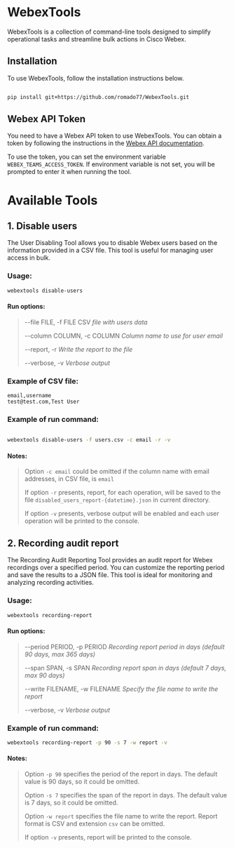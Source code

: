 # WebexTools

WebexTools is a collection of command-line tools designed to simplify operational tasks and streamline bulk actions in Cisco Webex.

## Installation

To use WebexTools, follow the installation instructions below.

```sh

pip install git+https://github.com/romado77/WebexTools.git

```

## Webex API Token

You need to have a Webex API token to use WebexTools. You can obtain a token by following the instructions in the [Webex API documentation](https://developer.webex.com/docs/api/getting-started).

To use the token, you can set the environment variable `WEBEX_TEAMS_ACCESS_TOKEN`. If environment variable is not set, you will be prompted to enter it when running the tool.

# Available Tools

## 1. Disable users

The User Disabling Tool allows you to disable Webex users based on the information provided in a CSV file.
This tool is useful for managing user access in bulk.

### Usage:

```sh
webextools disable-users
```

#### Run options:

> --file FILE, -f FILE CSV _file with users data_
>
> --column COLUMN, -c COLUMN _Column name to use for user email_
>
> --report, -r _Write the report to the file_
>
> --verbose, -v _Verbose output_

### Example of CSV file:

```csv
email,username
test@test.com,Test User
```

### Example of run command:

```sh

webextools disable-users -f users.csv -c email -r -v

```

#### Notes:

> Option `-c email` could be omitted if the column name with email addresses, in CSV file, is `email`
>
> If option `-r` presents, report, for each operation, will be saved to the file `disabled_users_report-{datetime}.json` in current directory.
>
> If option `-v` presents, verbose output will be enabled and each user operation will be printed to the console.

## 2. Recording audit report

The Recording Audit Reporting Tool provides an audit report for Webex recordings over a specified period.
You can customize the reporting period and save the results to a JSON file.
This tool is ideal for monitoring and analyzing recording activities.

### Usage:

```bash
webextools recording-report
```

#### Run options:

> --period PERIOD, -p PERIOD _Recording report period in days (default 90 days, max 365 days)_
>
> --span SPAN, -s SPAN _Recording report span in days (default 7 days, max 90 days)_
>
> --write FILENAME, -w FILENAME _Specify the file name to write the report_
>
> --verbose, -v _Verbose output_

### Example of run command:

```sh
webextools recording-report -p 90 -s 7 -w report -v
```

#### Notes:

> Option `-p 90` specifies the period of the report in days. The default value is 90 days, so it could be omitted.
>
> Option `-s 7` specifies the span of the report in days. The default value is 7 days, so it could be omitted.
>
> Option `-w report` specifies the file name to write the report. Report format is CSV and extension `csv` can be omitted.
>
> If option `-v` presents, report will be printed to the console.
